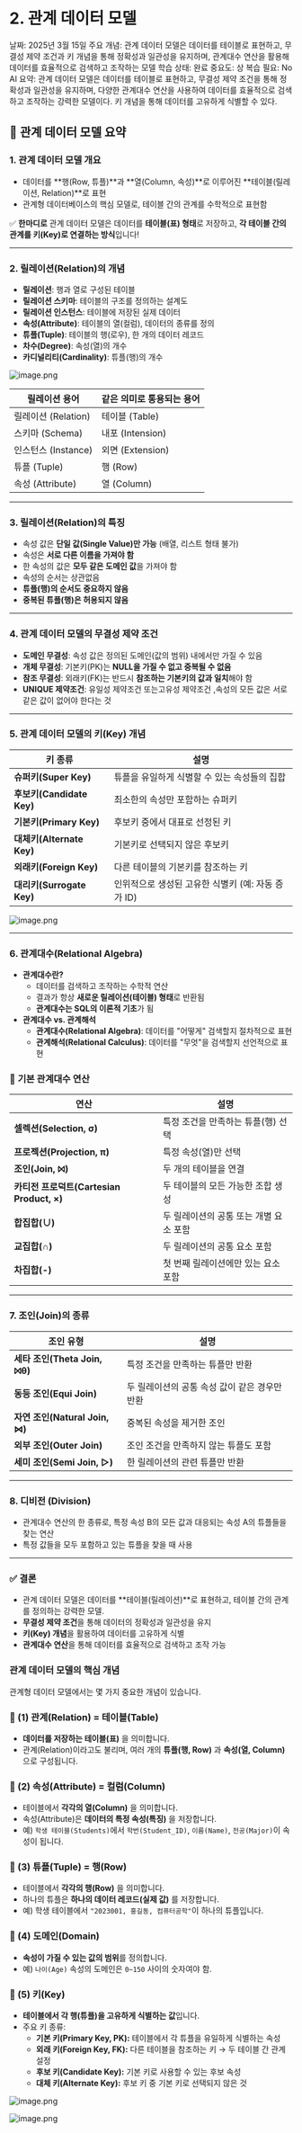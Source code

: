 # 2. 관계 데이터 모델

날짜: 2025년 3월 15일
주요 개념: 관계 데이터 모델은 데이터를 테이블로 표현하고, 무결성 제약 조건과 키 개념을 통해 정확성과 일관성을 유지하며, 관계대수 연산을 활용해 데이터를 효율적으로 검색하고 조작하는 모델
학습 상태: 완료
중요도: 상
복습 필요: No
AI 요약: 관계 데이터 모델은 데이터를 테이블로 표현하고, 무결성 제약 조건을 통해 정확성과 일관성을 유지하며, 다양한 관계대수 연산을 사용하여 데이터를 효율적으로 검색하고 조작하는 강력한 모델이다. 키 개념을 통해 데이터를 고유하게 식별할 수 있다.

## 📌 **관계 데이터 모델 요약**

### **1. 관계 데이터 모델 개요**

- 데이터를 **행(Row, 튜플)**과 **열(Column, 속성)**로 이루어진 **테이블(릴레이션, Relation)**로 표현
- 관계형 데이터베이스의 핵심 모델로, 테이블 간의 관계를 수학적으로 표현함

✅ **한마디로** 관계 데이터 모델은 데이터를 **테이블(표) 형태**로 저장하고, **각 테이블 간의 관계를 키(Key)로 연결하는 방식**입니다!

---

### **2. 릴레이션(Relation)의 개념**

- **릴레이션**: 행과 열로 구성된 테이블
- **릴레이션 스키마**: 테이블의 구조를 정의하는 설계도
- **릴레이션 인스턴스**: 테이블에 저장된 실제 데이터
- **속성(Attribute)**: 테이블의 열(컬럼), 데이터의 종류를 정의
- **튜플(Tuple)**: 테이블의 행(로우), 한 개의 데이터 레코드
- **차수(Degree)**: 속성(열)의 개수
- **카디널리티(Cardinality)**: 튜플(행)의 개수

![image.png](image.png)

| 릴레이션 용어 | 같은 의미로 통용되는 용어 |
| --- | --- |
| 릴레이션 (Relation) | 테이블 (Table) |
| 스키마 (Schema) | 내포 (Intension) |
| 인스턴스 (Instance) | 외면 (Extension) |
| 튜플 (Tuple) | 행 (Row) |
| 속성 (Attribute) | 열 (Column) |

---

### **3. 릴레이션(Relation)의 특징**

- 속성 값은 **단일 값(Single Value)만 가능** (배열, 리스트 형태 불가)
- 속성은 **서로 다른 이름을 가져야 함**
- 한 속성의 값은 **모두 같은 도메인 값**을 가져야 함
- 속성의 순서는 상관없음
- **튜플(행)의 순서도 중요하지 않음**
- **중복된 튜플(행)은 허용되지 않음**

---

### **4. 관계 데이터 모델의 무결성 제약 조건**

- **도메인 무결성**: 속성 값은 정의된 도메인(값의 범위) 내에서만 가질 수 있음
- **개체 무결성**: 기본키(PK)는 **NULL을 가질 수 없고 중복될 수 없음**
- **참조 무결성**: 외래키(FK)는 반드시 **참조하는 기본키의 값과 일치**해야 함
- **UNIQUE 제약조건**: 유일성 제약조건 또는고유성 제약조건 ,속성의 모든 값은 서로 같은 값이 없어야 한다는 것

---

### **5. 관계 데이터 모델의 키(Key) 개념**

| 키 종류 | 설명 |
| --- | --- |
| **슈퍼키(Super Key)** | 튜플을 유일하게 식별할 수 있는 속성들의 집합  |
| **후보키(Candidate Key)** | 최소한의 속성만 포함하는 슈퍼키 |
| **기본키(Primary Key)** | 후보키 중에서 대표로 선정된 키 |
| **대체키(Alternate Key)** | 기본키로 선택되지 않은 후보키 |
| **외래키(Foreign Key)** | 다른 테이블의 기본키를 참조하는 키 |
| **대리키(Surrogate Key)** | 인위적으로 생성된 고유한 식별키 (예: 자동 증가 ID) |

![image.png](image%201.png)

---

### **6. 관계대수(Relational Algebra)**

- **관계대수란?**
    - 데이터를 검색하고 조작하는 수학적 연산
    - 결과가 항상 **새로운 릴레이션(테이블) 형태**로 반환됨
    - **관계대수는 SQL의 이론적 기초**가 됨
- **관계대수 vs. 관계해석**
    - **관계대수(Relational Algebra)**: 데이터를 "어떻게" 검색할지 절차적으로 표현
    - **관계해석(Relational Calculus)**: 데이터를 "무엇"을 검색할지 선언적으로 표현

### 📌 **기본 관계대수 연산**

| 연산 | 설명 |
| --- | --- |
| **셀렉션(Selection, σ)** | 특정 조건을 만족하는 튜플(행) 선택 |
| **프로젝션(Projection, π)** | 특정 속성(열)만 선택 |
| **조인(Join, ⨝)** | 두 개의 테이블을 연결 |
| **카티전 프로덕트(Cartesian Product, ×)** | 두 테이블의 모든 가능한 조합 생성 |
| **합집합(∪)** | 두 릴레이션의 공통 또는 개별 요소 포함 |
| **교집합(∩)** | 두 릴레이션의 공통 요소 포함 |
| **차집합(-)** | 첫 번째 릴레이션에만 있는 요소 포함 |

---

### **7. 조인(Join)의 종류**

| 조인 유형 | 설명 |
| --- | --- |
| **세타 조인(Theta Join, ⨝θ)** | 특정 조건을 만족하는 튜플만 반환 |
| **동등 조인(Equi Join)** | 두 릴레이션의 공통 속성 값이 같은 경우만 반환 |
| **자연 조인(Natural Join, ⋈)** | 중복된 속성을 제거한 조인 |
| **외부 조인(Outer Join)** | 조인 조건을 만족하지 않는 튜플도 포함 |
| **세미 조인(Semi Join, ▷)** | 한 릴레이션의 관련 튜플만 반환 |

---

### **8. 디비전 (Division)**

- 관계대수 연산의 한 종류로, 특정 속성 B의 모든 값과 대응되는 속성 A의 튜플들을 찾는 연산
- 특정 값들을 모두 포함하고 있는 튜플을 찾을 때 사용

---

### **✅ 결론**

- 관계 데이터 모델은 데이터를 **테이블(릴레이션)**로 표현하고, 테이블 간의 관계를 정의하는 강력한 모델.
- **무결성 제약 조건**을 통해 데이터의 정확성과 일관성을 유지
- **키(Key) 개념**을 활용하여 데이터를 고유하게 식별
- **관계대수 연산**을 통해 데이터를 효율적으로 검색하고 조작 가능

### **관계 데이터 모델의 핵심 개념**

관계형 데이터 모델에서는 몇 가지 중요한 개념이 있습니다.

### **📌 (1) 관계(Relation) = 테이블(Table)**

- **데이터를 저장하는 테이블(표)** 을 의미합니다.
- 관계(Relation)이라고도 불리며, 여러 개의 **튜플(행, Row)** 과 **속성(열, Column)** 으로 구성됩니다.

### **📌 (2) 속성(Attribute) = 컬럼(Column)**

- 테이블에서 **각각의 열(Column)** 을 의미합니다.
- 속성(Attribute)은 **데이터의 특정 속성(특징)** 을 저장합니다.
- 예) `학생 테이블(Students)`에서 `학번(Student_ID)`, `이름(Name)`, `전공(Major)`이 속성이 됩니다.

### **📌 (3) 튜플(Tuple) = 행(Row)**

- 테이블에서 **각각의 행(Row)** 을 의미합니다.
- 하나의 튜플은 **하나의 데이터 레코드(실제 값)** 를 저장합니다.
- 예) 학생 테이블에서 `"2023001, 홍길동, 컴퓨터공학"`이 하나의 튜플입니다.

### **📌 (4) 도메인(Domain)**

- **속성이 가질 수 있는 값의 범위**를 정의합니다.
- 예) `나이(Age)` 속성의 도메인은 `0~150` 사이의 숫자여야 함.

### **📌 (5) 키(Key)**

- **테이블에서 각 행(튜플)을 고유하게 식별하는 값**입니다.
- 주요 키 종류:
    - **기본 키(Primary Key, PK):** 테이블에서 각 튜플을 유일하게 식별하는 속성
    - **외래 키(Foreign Key, FK):** 다른 테이블을 참조하는 키 → 두 테이블 간 관계 설정
    - **후보 키(Candidate Key):** 기본 키로 사용할 수 있는 후보 속성
    - **대체 키(Alternate Key):** 후보 키 중 기본 키로 선택되지 않은 것

![image.png](image%202.png)

![image.png](image%203.png)